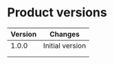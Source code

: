 # Product versions

| Version | Changes         |
| ------- | --------------- |
| 1.0.0   | Initial version |
|         |                 |
|         |                 |
